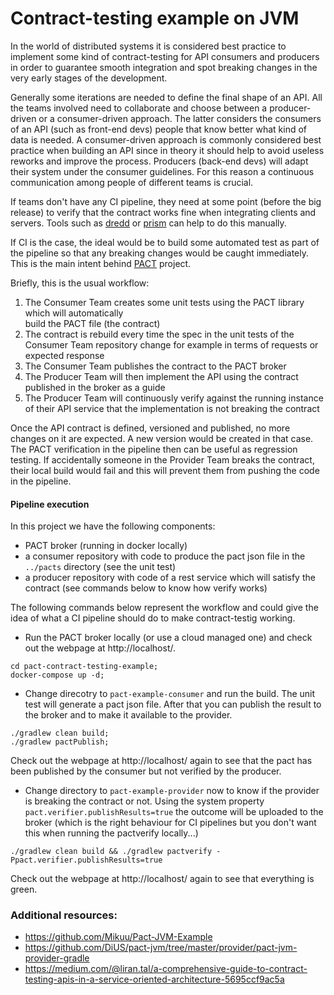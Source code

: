 # Contract-testing example on JVM 

In the world of distributed systems it is considered best practice to implement some kind of contract-testing
for API consumers and producers in order to guarantee smooth integration and spot breaking changes 
in the very early stages of the development. 

Generally some iterations are needed to define the final shape of an API. All the teams involved
need to collaborate and choose between a producer-driven or a consumer-driven approach. The latter considers the 
consumers of an API (such as front-end devs) people that know better what kind of data is needed. 
A consumer-driven approach is commonly considered best practice when building an API since in theory 
it should help to avoid useless reworks and improve the process.
Producers (back-end devs) will adapt their system under the consumer guidelines. 
For this reason a continuous communication among people of different teams is crucial. 

If teams don't have any CI pipeline, they need at some point (before the big release) to verify that 
the contract works fine when integrating clients and servers. 
Tools such as [dredd](https://github.com/apiaryio/dredd) or [prism](https://github.com/stoplightio/prism) 
can help to do this manually.

If CI is the case, the ideal would be to build some automated test as part of the pipeline so that any breaking 
changes would be caught immediately. This is the main intent behind [PACT](https://docs.pact.io/) project.
  
Briefly, this is the usual workflow:

1. The Consumer Team creates some unit tests using the PACT library which will automatically    
    build the PACT file (the contract)
2. The contract is rebuild every time the spec in the unit tests of the Consumer Team repository 
change for example in terms of requests or expected response
3. The Consumer Team publishes the contract to the PACT broker 
4. The Producer Team will then implement the API using the contract published in the broker as a guide
5. The Producer Team will continuously verify against the running instance of their API service that the 
implementation is not breaking the contract 

Once the API contract is defined, versioned and published, no more changes on it are expected. 
A new version would be created in that case. 
The PACT verification in the pipeline then can be useful as regression testing. If accidentally someone 
in the Provider Team breaks the contract, their local build would fail and this will prevent them from 
pushing the code in the pipeline.

#### Pipeline execution

In this project we have the following components: 

- PACT broker (running in docker locally)
- a consumer repository with code to produce the pact json file in the `../pacts` directory (see the unit test)
- a producer repository with code of a rest service which will satisfy the contract 
(see commands below to know how verify works)

The following commands below represent the workflow and could give the idea of what a CI pipeline 
should do to make contract-testig working.

- Run the PACT broker locally (or use a cloud managed one) and check out the webpage at http://localhost/. 

```shell script
cd pact-contract-testing-example;
docker-compose up -d;
``` 

- Change direcotry to `pact-example-consumer` and run the build. The unit test will generate a pact json file.
After that you can publish the result to the broker and to make it available to the provider.
```shell script
./gradlew clean build;
./gradlew pactPublish;
```
Check out the webpage at http://localhost/ again to see that the pact has been published 
by the consumer but not verified by the producer. 

- Change directory to `pact-example-provider`  now to know if the provider is breaking the contract or not. 
Using the system property `pact.verifier.publishResults=true` the outcome will be uploaded to the broker 
(which is the right behaviour for CI pipelines but you don't want this when running the pactverify locally...)

```shell script
./gradlew clean build && ./gradlew pactverify -Ppact.verifier.publishResults=true
```

Check out the webpage at http://localhost/ again to see that everything is green. 

### Additional resources:
- https://github.com/Mikuu/Pact-JVM-Example
- https://github.com/DiUS/pact-jvm/tree/master/provider/pact-jvm-provider-gradle
- https://medium.com/@liran.tal/a-comprehensive-guide-to-contract-testing-apis-in-a-service-oriented-architecture-5695ccf9ac5a
